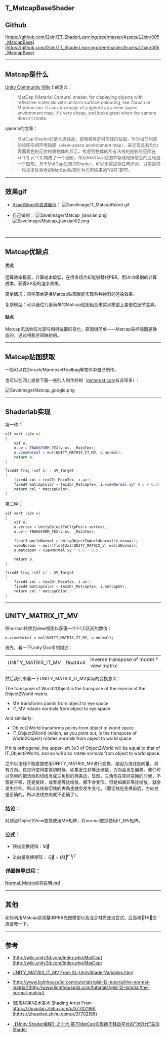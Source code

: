## T_MatcapBaseShader

## Github
[https://github.com/l2xin/ZT_ShaderLearning/tree/master/Assets/L2xin/005_MatcapBase](https://github.com/l2xin/ZT_ShaderLearning/tree/master/Assets/L2xin/005_MatcapBase)

----
## Matcap是什么

[Unity Community Wiki](http://wiki.unity3d.com/index.php/MatCap)上的定义：
> MatCap (Material Capture) shader, for displaying objects with reflective materials with uniform surface colouring, like Zbrush or Mudbox can. It uses an image of a sphere as a view-space environment map. It's very cheap, and looks great when the camera doesn't rotate.

qianmo的文章：
> MatCap Shader的基本思路是，使用某特定材质球的贴图，作为当前材质的视图空间环境贴图（view-space environment map），来实现具有均匀表面着色的反射材质物体的显示。考虑到物体的所有法线的投影的范围在x(-1,1),y(-1,1),构成了一个圆形，所以MatCap 贴图中存储光照信息的区域是一个圆形。基于MatCap思想的Shader，可以无需提供任何光照，只需提供一张或多张合适的MatCap贴图作为光照结果的“指导”即可。

----------

## 效果gif
* [AssetStore中资源展示](https://assetstore.unity.com/packages/vfx/shaders/free-matcap-shaders-8221)：
![SaveImage/T_MatcapRobot.gif](SaveImage/T_MatcapRobot.gif)

* 自己做的：
![SaveImage/Matcap_jianxian.png](SaveImage/Matcap_jianxian.png)
![SaveImage/Matcap_jianxian02.png](SaveImage/Matcap_jianxian02.png)

<br>


-----
## Matcap优缺点

#### 优点
运算效率极高，计算成本极低，在很多场合却能够替代PBR。用Unlit级别的计算成本，获得3A级的渲染效果。

简单情况：只需简单更换Matcap贴图就能实现各种神奇的渲染效果。

复杂模型：可以通过几张简单的Matcap贴图组合来实现模型上各部位细节差异。

#### 缺点
Matcap无法响应光源与相机位置的变化，原因很简单——Matcap采样贴图是静态的，通过相机空间映射的。



-----
## Matcap贴图获取
一般可以在Zbrush/MarmosetToolbag等软件中自己制作。

也可以在网上直接下载一些别人制作好的（[pinterest.com](https://www.pinterest.com/)有非常多）:

![SaveImage/Matcap_google.png](SaveImage/Matcap_google.png)






----------
## Shaderlab实现

第一种：
``` GLSL
v2f vert (a2v v)
{
    v2f o;
    o.uv = TRANSFORM_TEX(v.uv, _MainTex);
    o.viewNormal = mul(UNITY_MATRIX_IT_MV, v.normal);
    return o;
}

fixed4 frag (v2f i) : SV_Target
{
    fixed4 col = tex2D(_MainTex, i.uv);
    fixed4 matcapColor = tex2D(_MatcapTex, i.viewNormal.xy* 0.5 + 0.5);
    return col * matcapColor;
}
```

第二种：
``` C
v2f vert (a2v v)
{
    v2f o;
    o.vertex = UnityObjectToClipPos(v.vertex);
    o.uv = TRANSFORM_TEX(v.uv, _MainTex);
    
    float3 worldNormal = UnityObjectToWorldNormal(v.normal);
    viewNormal = mul((float3x3)UNITY_MATRIX_V, worldNormal);
    o.matcapUV = viewNormal.xy * 0.5 + 0.5;

    return o;
}

fixed4 frag (v2f i) : SV_Target
{
    fixed4 col = tex2D(_MainTex, i.uv);
    fixed4 matcapColor = tex2D(_MatcapTex, i.matcapUV);
    return col * matcapColor;
}
```


-------
## UNITY_MATRIX_IT_MV

把normal转换到view视图以获得一个(-1,1)区间的数值：
```
o.viewNormal = mul(UNITY_MATRIX_IT_MV, v.normal);
```

首先，看一下Unity Doc中的描述：

||||
|-|-|-|
UNITY_MATRIX_IT_MV	|float4x4	|Inverse transpose of model * view matrix.

然后我们来看一下UNITY_MATRIX_IT_MV实际的变换意义：

The transpose of World2Object is the transpose of the inverse of the Object2World matrix.
* MV transforms points from object to eye space
* IT_MV rotates normals from object to eye space
  
And similarly:
* Object2World transforms points from object to world space
* IT_Object2World (which, as you point out, is the transpose of World2Object) rotates normals from object to world space

If it is orthogonal, the upper-left 3x3 of Object2World will be equal to that of IT_Object2World, and so will also rotate normals from object to world space.

之所以法线不能直接使用UNITY_MATRIX_MV进行变换，是因为法线是向量，具有方向，在进行空间变换的时候，如果发生非等比缩放，方向会发生偏移。我们可以简单的把法线和切线当成三角形的两条边，显然，三角形在空间变换的时候，不管是平移，还是旋转，或者是等比缩放，都不会变形，但是如果非等比缩放，就会发生拉伸。所以法线和切线的夹角也就会发生变化。（而切线在变换前后，方向总是正确的，所以法线方向就不正确了）。


### **结论**：
对顶点Object2View变换使用MV矩阵，对normal变换使用IT_MV矩阵。

### **公式**：

* 顶点变换矩阵：$\vec{M}$ 

* 法向量变换矩阵： $\vec{G}$ = $({\vec{M}^{-1}})^{T}$ 

### **详细推导过程**：
[Normal_Matrix推导说明.md](Normal_Matrix推导说明.md)

-----

## 其他

如何利用Matcap实现基本PBR光照模型以及混合材质还没尝试，后面和TA交流请教一下。

-------------

## 参考

* [http://wiki.unity3d.com/index.php/MatCap](http://wiki.unity3d.com/index.php/MatCap)

* [UNITY_MATRIX_IT_MV From SL-UnityShaderVariables.html](https://docs.unity3d.com/Manual/SL-UnityShaderVariables.html) 
  
* [http://www.lighthouse3d.com/tutorials/glsl-12-tutorial/the-normal-matrix/](http://www.lighthouse3d.com/tutorials/glsl-12-tutorial/the-normal-matrix/)
  
* [图形程序/技术美术 Shading Artist From https://zhuanlan.zhihu.com/p/37702186](https://zhuanlan.zhihu.com/p/37702186)

* [【Unity Shader编程】之十六 基于MatCap实现适于移动平台的“次时代”车漆Shader](https://blog.csdn.net/poem_qianmo/article/details/55803629)
